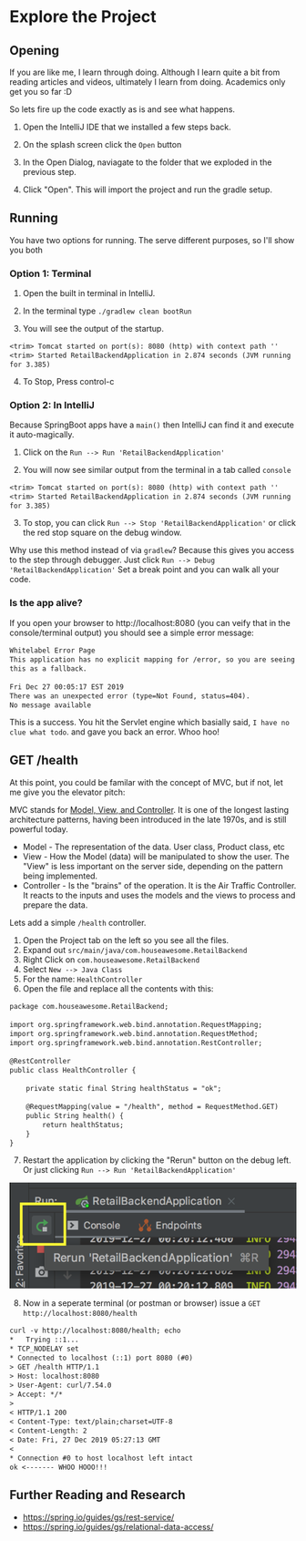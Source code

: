# Explore the Project

## Opening

If you are like me, I learn through doing.  Although I learn quite a bit from reading articles and videos, ultimately I learn from doing.  Academics only get you so far :D 

So lets fire up the code exactly as is and see what happens. 

1. Open the IntelliJ IDE that we installed a few steps back. 

2. On the splash screen click the `Open` button

3. In the Open Dialog, naviagate to the folder that we exploded in the previous step. 

4. Click "Open".  This will import the project and run the gradle setup. 

## Running

You have two options for running.  The serve different purposes, so I'll show you both

### Option 1: Terminal 

1. Open the built in terminal in IntelliJ.

2. In the terminal type `./gradlew clean bootRun`

3. You will see the output of the startup. 

```
<trim> Tomcat started on port(s): 8080 (http) with context path ''
<trim> Started RetailBackendApplication in 2.874 seconds (JVM running for 3.385)
```

4. To Stop, Press control-c

### Option 2: In IntelliJ 

Because SpringBoot apps have a `main()` then IntelliJ can find it and execute it auto-magically. 

1. Click on the `Run --> Run 'RetailBackendApplication'`

2. You will now see similar output from the terminal in a tab called `console`

```
<trim> Tomcat started on port(s): 8080 (http) with context path ''
<trim> Started RetailBackendApplication in 2.874 seconds (JVM running for 3.385)
```

3. To stop, you can click `Run --> Stop 'RetailBackendApplication'` or click the red stop square on the debug window. 

Why use this method instead of via `gradlew`? Because this gives you access to the step through debugger.  Just click `Run --> Debug 'RetailBackendApplication'` Set a break point and you can walk all your code. 

### Is the app alive? 

If you open your browser to http://localhost:8080 (you can veify that in the console/terminal output) you should see a simple error message:

```
Whitelabel Error Page
This application has no explicit mapping for /error, so you are seeing this as a fallback.

Fri Dec 27 00:05:17 EST 2019
There was an unexpected error (type=Not Found, status=404).
No message available
```

This is a success.  You hit the Servlet engine which basially said, `I have no clue what todo`. and gave you back an error.  Whoo hoo! 


## GET /health

At this point, you could be familar with the concept of MVC, but if not, let me give you the elevator pitch:

MVC stands for [Model, View, and Controller](https://en.wikipedia.org/wiki/Model%E2%80%93view%E2%80%93controller).  It is one of the longest lasting architecture patterns, having been introduced in the late 1970s, and is still powerful today. 

* Model - The representation of the data. User class, Product class, etc
* View - How the Model (data) will be manipulated to show the user. The "View" is less important on the server side, depending on the pattern being implemented. 
* Controller - Is the "brains" of the operation.  It is the Air Traffic Controller. It reacts to the inputs and uses the models and the views to process and prepare the data. 

Lets add a simple `/health` controller.  

1. Open the Project tab on the left so you see all the files. 
2. Expand out `src/main/java/com.houseawesome.RetailBackend`
3. Right Click on `com.houseawesome.RetailBackend` 
4. Select `New --> Java Class`
5. For the name: `HealthController`
6. Open the file and replace all the contents with this:

```
package com.houseawesome.RetailBackend;

import org.springframework.web.bind.annotation.RequestMapping;
import org.springframework.web.bind.annotation.RequestMethod;
import org.springframework.web.bind.annotation.RestController;

@RestController
public class HealthController {

    private static final String healthStatus = "ok";

    @RequestMapping(value = "/health", method = RequestMethod.GET)
    public String health() {
        return healthStatus;
    }
}
```
7. Restart the application by clicking the "Rerun" button on the debug left. Or just clicking `Run --> Run 'RetailBackendApplication'`

![](11-restart-the-app.png)

8. Now in a seperate terminal (or postman or browser) issue a `GET http://localhost:8080/health`

```
curl -v http://localhost:8080/health; echo
*   Trying ::1...
* TCP_NODELAY set
* Connected to localhost (::1) port 8080 (#0)
> GET /health HTTP/1.1
> Host: localhost:8080
> User-Agent: curl/7.54.0
> Accept: */*
> 
< HTTP/1.1 200 
< Content-Type: text/plain;charset=UTF-8
< Content-Length: 2
< Date: Fri, 27 Dec 2019 05:27:13 GMT
< 
* Connection #0 to host localhost left intact
ok <------- WHOO HOOO!!!
```
## Further Reading and Research

* https://spring.io/guides/gs/rest-service/
* https://spring.io/guides/gs/relational-data-access/

